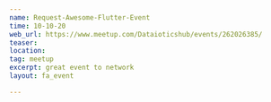 ```yaml
---
name: Request-Awesome-Flutter-Event
time: 10-10-20
web_url: https://www.meetup.com/Dataioticshub/events/262026385/
teaser: 
location: 
tag: meetup
excerpt: great event to network
layout: fa_event

---
```

